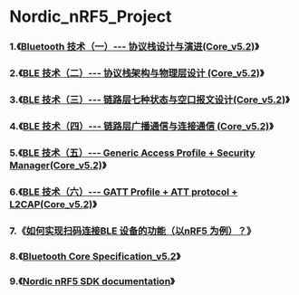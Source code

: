 # Nordic_nRF5_Project
### 1.《[Bluetooth 技术（一）--- 协议栈设计与演进(Core_v5.2)](https://blog.csdn.net/m0_37621078/article/details/106995704)》

### 2.《[BLE 技术（二）--- 协议栈架构与物理层设计 (Core_v5.2)](https://blog.csdn.net/m0_37621078/article/details/107411324)》

### 3.《[BLE 技术（三）--- 链路层七种状态与空口报文设计(Core_v5.2)](https://blog.csdn.net/m0_37621078/article/details/107697019)》

### 4.《[BLE 技术（四）--- 链路层广播通信与连接通信 (Core_v5.2)](https://blog.csdn.net/m0_37621078/article/details/107724799)》

### 5.《[BLE 技术（五）--- Generic Access Profile + Security Manager(Core_v5.2)](https://blog.csdn.net/m0_37621078/article/details/107850523)》

### 6.《[BLE 技术（六）--- GATT Profile + ATT protocol + L2CAP(Core_v5.2)](https://blog.csdn.net/m0_37621078/article/details/108391261)》

### 7.《[如何实现扫码连接BLE 设备的功能（以nRF5 为例）？](https://blog.csdn.net/m0_37621078/article/details/107193411)》

### 8.《[Bluetooth Core Specification_v5.2](https://www.bluetooth.com/specifications/bluetooth-core-specification/)》

### 9.《[Nordic nRF5 SDK documentation](https://infocenter.nordicsemi.com/index.jsp?topic=/sdk_nrf5_v17.0.2/index.html)》


